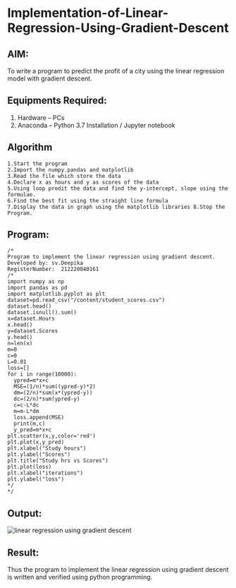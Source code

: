 # Implementation-of-Linear-Regression-Using-Gradient-Descent

## AIM:
To write a program to predict the profit of a city using the linear regression model with gradient descent.

## Equipments Required:
1. Hardware – PCs
2. Anaconda – Python 3.7 Installation / Jupyter notebook

## Algorithm
```
1.Start the program
2.Import the numpy.pandas and matplotlib 
3.Read the file which store the data 
4.Declare x as hours and y as scores of the data 
5.Using loop predit the data and find the y-intercept, slope using the formulae. 
6.Find the best fit using the straight line formula
7.Display the data in graph using the matplotlib libraries 8.Stop the Program. 
```
## Program:
```
/*
Program to implement the linear regression using gradient descent.
Developed by: sv.Deepika
RegisterNumber:  212220040161
/*
import numpy as np
import pandas as pd
import matplotlib.pyplot as plt
dataset=pd.read_csv("/content/student_scores.csv")
dataset.head()
dataset.isnull().sum()
x=dataset.Hours
x.head()
y=dataset.Scores
y.head()
n=len(x)
m=0
c=0
L=0.01
loss=[]
for i in range(10000):
  ypred=m*x+c
  MSE=(1/n)*sum((ypred-y)*2)
  dm=(2/n)*sum(x*(ypred-y))
  dc=(2/n)*sum(ypred-y)
  c=c-L*dc
  m=m-L*dm
  loss.append(MSE)
  print(m,c)
  y_pred=m*x+c
plt.scatter(x,y,color='red')
plt.plot(x,y_pred)
plt.xlabel("Study hours")
plt.ylabel("Scores")
plt.title("Study hrs vs Scores")
plt.plot(loss)
plt.xlabel("iterations")
plt.ylabel("loss")
*/
*/
```

## Output:
![linear regression using gradient descent](sam.png)


## Result:
Thus the program to implement the linear regression using gradient descent is written and verified using python programming.
